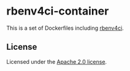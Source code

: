 # rbenv4ci-container

This is a set of Dockerfiles including
[rbenv4ci](https://github.com/3scale/rbenv4ci).

## License

Licensed under the [Apache 2.0 license](https://www.apache.org/licenses/LICENSE-2.0.html).
